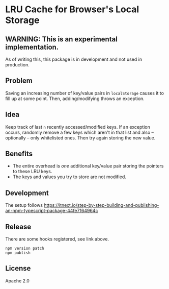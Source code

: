# LRU Cache for Browser's Local Storage

## WARNING: This is an experimental implementation.

As of writing this, this package is in development and not used in production.

## Problem

Saving an increasing number of key/value pairs in `localStorage` causes it to fill up at some point.
Then, adding/modifying throws an exception.

## Idea

Keep track of last `n` recently accessed/modified keys.
If an exception occurs,
randomly remove a few keys which aren't in that list and also – optionally – only whitelisted ones.
Then try again storing the new value.

## Benefits

- The entire overhead is _one_ additional key/value pair storing the pointers to these LRU keys.
- The keys and values you try to store are not modified.

## Development

The setup follows https://itnext.io/step-by-step-building-and-publishing-an-npm-typescript-package-44fe7164964c

## Release

There are some hooks registered, see link above.

```
npm version patch
npm publish
```

## License

Apache 2.0
